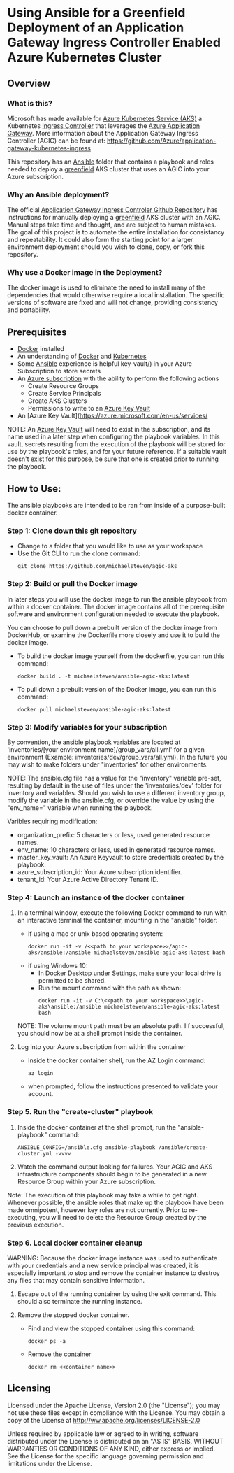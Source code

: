 # Using Ansible for a Greenfield Deployment of an Application Gateway Ingress Controller Enabled Azure Kubernetes Cluster

## Overview

### What is this?
Microsoft has made available for [Azure Kubernetes Service (AKS)](https://azure.microsoft.com/en-us/services/kubernetes-service/) a Kubernetes [Ingress Controller](http://kubernetes.io/docs/user-guide/ingress/) that leverages the [Azure Application Gateway](https://azure.microsoft.com/en-us/services/application-gateway/).  More information about the Application Gateway Ingress Controller (AGIC) can be found at: https://github.com/Azure/application-gateway-kubernetes-ingress

This repository has an [Ansible](https://www.ansible.com/) folder that contains a playbook and roles needed to deploy a [greenfield](https://en.wikipedia.org/wiki/Greenfield_project) AKS cluster that uses an AGIC into your Azure subscription.

### Why an Ansible deployment?
The official [Application Gateway Ingress Controler Github Repository](https://github.com/Azure/application-gateway-kubernetes-ingress) has instructions for manually deploying a [greenfield](https://en.wikipedia.org/wiki/Greenfield_project) AKS cluster with an AGIC.  Manual steps take time and thought, and are subject to human mistakes. The goal of this project is to automate the entire installation for consistancy and repeatability. It could also form the starting point for a larger environment deployment should you wish to clone, copy, or fork this repository.

### Why use a Docker image in the Deployment?
The docker image is used to eliminate the need to install many of the dependencies that would otherwise require a local installation.  The specific versions of software are fixed and will not change, providing consistency and portability.  

## Prerequisites
 - [Docker](https://www.docker.com/) installed
 - An understanding of [Docker](https://www.docker.com/) and [Kubernetes](https://kubernetes.io/)
 - Some [Ansible](https://www.ansible.com/)  experience is helpful
key-vault/) in your Azure Subscription to store secrets
 - An [Azure subscription](https://azure.microsoft.com/en-us/free/) with the ability to perform the following actions
    - Create Resource Groups
    - Create Service Principals
    - Create AKS Clusters
    - Permissions to write to an [Azure Key Vault](https://azure.microsoft.com/en-us/services/key-vault/)
- An [Azure Key Vault](https://azure.microsoft.com/en-us/services/

NOTE: An [Azure Key Vault](https://azure.microsoft.com/en-us/services/key-vault/) will need to exist in the subscription, and its name used in a later step when configuring the playbook variables.  In this vault, secrets resulting from the execution of the playbook will be stored for use by the playbook's roles, and for your future reference.  If a suitable vault doesn't exist for this purpose, be sure that one is created prior to running the playbook. 

## How to Use:
The ansible playbooks are intended to be ran from inside of a purpose-built docker container.

### Step 1: Clone down this git repository
- Change to a folder that you would like to use as your workspace
- Use the Git CLI to run the clone command:
    ```
    git clone https://github.com/michaelsteven/agic-aks
    ```

### Step 2: Build or pull the Docker image 
In later steps you will use the docker image to run the ansible playbook from within a docker container.  The docker image contains all of the prerequisite software and environment configuration needed to execute the playbook.

You can choose to pull down a prebuilt version of the docker image from DockerHub, or examine the Dockerfile more closely and use it to build the docker image.

- To build the docker image yourself from the dockerfile, you can run this command:
    ```
    docker build . -t michaelsteven/ansible-agic-aks:latest
    ```
- To pull down a prebuilt version of the Docker image, you can run this command:
    ```
    docker pull michaelsteven/ansible-agic-aks:latest
    ```

### Step 3: Modify variables for your subscription

By convention, the ansible playbook variables are located at 'inventories/[your environment name]/group_vars/all.yml' for a given environment (Example: inventories/dev/group_vars/all.yml).  In the future you may wish to make folders under "inventories" for other environments.

NOTE: The ansible.cfg file has a value for the "inventory" variable pre-set, resulting by default in the use of files under the 'inventories/dev' folder for inventory and variables. Should you wish to use a different inventory group, modify the variable in the ansible.cfg, or override the value by using the "env_name=" variable when running the playbook.

Varibles requiring modification:
- organization_prefix: 5 characters or less, used generated resource names.
- env_name: 10 characters or less, used in generated resource names.
- master_key_vault: An Azure Keyvault to store credentials created by the playbook.
- azure_subscription_id: Your Azure subscription identifier.
- tenant_id: Your Azure Active Directory Tenant ID.

### Step 4: Launch an instance of the docker container

1. In a terminal window, execute the following Docker command to run with an interactive terminal the container, mounting in the "ansible" folder:
    - if using a mac or unix based operating system:
        ```
        docker run -it -v /<<path to your workspace>>/agic-aks/ansible:/ansible michaelsteven/ansible-agic-aks:latest bash
        ```
    - if using Windows 10:
        - In Docker Desktop under Settings, make sure your local drive is permitted to be shared.
        - Run the mount command with the path as shown:
            ```
            docker run -it -v C:\<<path to your workspace>>\agic-aks\ansible:/ansible michaelsteven/ansible-agic-aks:latest bash
            ```
    NOTE: The volume mount path must be an absolute path. IIf successful, you should now be at a shell prompt inside the container.

2. Log into your Azure subscription from within the container
    - Inside the docker container shell, run the AZ Login command:
        ```
        az login
        ```
    - when prompted, follow the instructions presented to validate your account.

### Step 5. Run the "create-cluster" playbook
1. Inside the docker container at the shell prompt, run the "ansible-playbook" command:
    ```
    ANSIBLE_CONFIG=/ansible.cfg ansible-playbook /ansible/create-cluster.yml -vvvv
    ```
2.  Watch the command output looking for failures. Your AGIC and AKS infrastructure components should begin to be generated in a new Resource Group within your Azure subscription.

Note: The execution of this playbook may take a while to get right.  Whenever possible, the ansible roles that make up the playbook have been made omnipotent, however key roles are not currently.  Prior to re-executing, you will need to delete the Resource Group created by the previous execution.

### Step 6. Local docker container cleanup
WARNING: Because the docker image instance was used to authenticate with your credentials and a new service principal was created, it is especially important to stop and remove the container instance to destroy any files that may contain sensitive information.

1. Escape out of the running container by using the exit command.  This should also terminate the running instance.

2. Remove the stopped docker container.
    - Find and view the stopped container using this command:
        ```
        docker ps -a
        ```
    - Remove the container
        ```
        docker rm <<container name>>
        ```

## Licensing
Licensed under the Apache License, Version 2.0 (the "License"); you may not use these files except in compliance with the License.  You may obtain a copy of the License at http://ww.apache.org/licenses/LICENSE-2.0

Unless required by applicable law or agreed to in writing, software distributed under the License is distributed on an "AS IS" BASIS, WITHOUT WARRANTIES OR CONDITIONS OF ANY KIND, either express or implied.  See the License for the specific language governing permission and limitations under the License.
